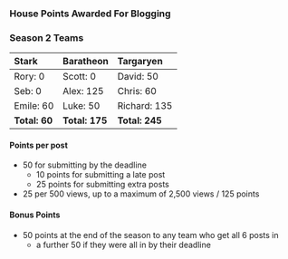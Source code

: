 ### House Points Awarded For Blogging

### Season 2 Teams

| Stark | Baratheon | Targaryen |
| :--- | :----- | :---------------- |
| Rory: 0 | Scott: 0 | David: 50 |
| Seb: 0 | Alex: 125 | Chris: 60 |
| Emile: 60 | Luke: 50 | Richard: 135 |
| **Total: 60** | **Total: 175** | **Total: 245** |

#### Points per post
  - 50 for submitting by the deadline
    - 10 points for submitting a late post
    - 25 points for submitting extra posts
  - 25 per 500 views, up to a maximum of 2,500 views / 125 points

#### Bonus Points
  - 50 points at the end of the season to any team who get all 6 posts in
    - a further 50 if they were all in by their deadline
